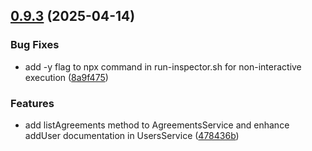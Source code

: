 ## [0.9.3](https://github.com/adepanges/teamretro-mcp-server/compare/v0.9.2...v0.9.3) (2025-04-14)


### Bug Fixes

* add -y flag to npx command in run-inspector.sh for non-interactive execution ([8a9f475](https://github.com/adepanges/teamretro-mcp-server/commit/8a9f47546a55eaf6b4781726532bb791ece243bf))


### Features

* add listAgreements method to AgreementsService and enhance addUser documentation in UsersService ([478436b](https://github.com/adepanges/teamretro-mcp-server/commit/478436bf641bf5fe13a5c3176f571ba4511e8b11))



